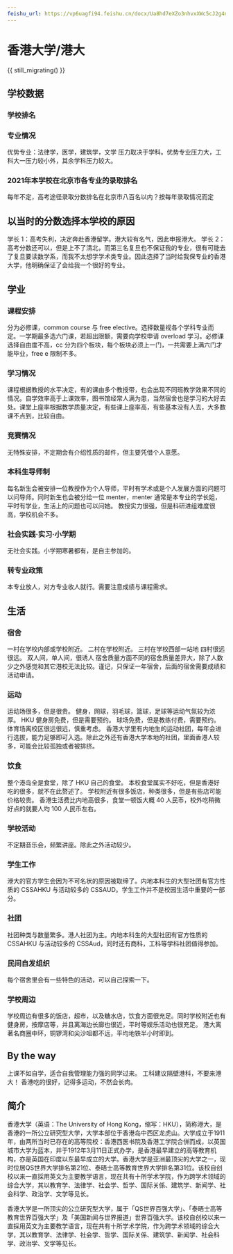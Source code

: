 ```yaml
---
feishu_url: https://vp6uagfi94.feishu.cn/docx/Ua8hd7eXZo3nhvxXWc5cJ2g4n4f
---
```


# 香港大学/港大

{{ still_migrating() }}

## 学校数据

### 学校排名

### 专业情况

优势专业：法律学，医学，建筑学，文学
压力取决于学科。优势专业压力大，工科大一压力较小外，其余学科压力较大。

### 2021年本学校在北京市各专业的录取排名

每年不定，高考途径录取分数排名在北京市八百名以内？按每年录取情况而定

## 以当时的分数选择本学校的原因

学长 1：高考失利，决定奔赴香港留学。港大较有名气，因此申报港大。
学长 2：高考分数还可以，但是上不了清北，而第三名复旦也不保证我的专业，很有可能去了复旦要读数学系，而我不太想学学术类专业。因此选择了当时给我保专业的香港大学，他明确保证了会给我一个很好的专业。

## 学业

### 课程安排

分为必修课，common course 与 free elective。选择数量视各个学科专业而定。一学期最多选六门课，若超出限额，需要向学校申请 overload 学习。必修课选择自由度不高，cc 分为四个板块，每个板块必须上一门，一共需要上满六门才能毕业，free e 限制不多。

### 学习情况

课程根据教授的水平决定，有的课由多个教授带，也会出现不同班教学效果不同的情况。自学效率高于上课效率，图书馆经常人满为患，当然宿舍也是学习的大好去处。课堂上座率根据教学质量决定，有些课上座率高，有些基本没有人去，大多数课不点到，比较自由。

### 竞赛情况

无特殊安排，不定期会有介绍性质的邮件，但主要凭借个人意愿。

### 本科生导师制

每名新生会被安排一位教授作为个人导师，平时有学术或是个人发展方面的问题可以问导师。同时新生也会被分给一位 menter，menter 通常是本专业的学长姐，平时有学业，生活上的问题也可以问她。
教授实力很强，但是科研进组难度很高，学校机会不多。

### 社会实践·实习·小学期

无社会实践。小学期寒暑都有，是自主参加的。

### 转专业政策

本专业放人，对方专业收人就行。需要注意成绩与课程需求。

## 生活

### 宿舍

一村在学校内部或学校附近。
二村在学校附近。
三村在学校西部一站地
四村很远很远。
双人间，单人间，很诱人
宿舍质量方面不同的宿舍质量差异大，除了人数少之外感觉和其它港校无法比较。谨记，只保证一年宿舍，后面的宿舍需要成绩和活动申请。

### 运动

运动场很多，但是很贵。
健身，网球，羽毛球，篮球，足球等运动气氛较为浓厚。
HKU 健身房免费，但是需要预约。
球场免费，但是教练付费，需要预约。
体育场离校区很远很远，慎重考虑。
香港大学里有内地生的运动社团，每年会进行选拔，能力足够即可入选。除此之外还有香港大学本地的社团，里面香港人较多，可能会比较孤独或者被排挤。

### 饮食

整个港岛全是食堂，除了 HKU 自己的食堂。
本校食堂属实不好吃，但是香港好吃的很多，就不在此赘述了。
学校附近有很多饭店，种类很多，但是有些店可能价格较贵。
香港生活费比内地高很多，食堂一顿饭大概 40 人民币，校外吃稍微好点的就要人均 100 人民币左右。

### 学校活动

不定期音乐会，频繁讲座。除此之外活动较少。

### 学生工作

港大的官方学生会因为不可名状的原因被取缔了。内地本科生的大型社团有官方性质的 CSSAHKU 与活动较多的 CSSAUD。学生工作并不是校园生活中重要的一部分。

### 社团

社团种类与数量繁多。港人社团为主。内地本科生的大型社团有官方性质的 CSSAHKU 与活动较多的 CSSAud，同时还有商科，工科等学科社团值得参加。

### 民间自发组织

每个宿舍里会有一些特色的活动，可以自己探索一下。

### 学校周边

学校周边有很多的饭店，超市，以及糖水店，饮食方面很充足。同时学校附近也有健身房，按摩店等，并且离海边长廊也很近，平时等娱乐活动也很充足。
港大离著名商圈中环，铜锣湾和尖沙咀都不远，平均地铁半小时即到。

## By the way

上课不如自学，适合自我管理能力强的同学过来。
工科建议隔壁港科，不要来港大！
香港吃的很好，记得多运动，不然会长肉。

## 简介

香港大学（英语：The University of Hong Kong，缩写：HKU），简称港大，是香港的一所公立研究型大学，大学本部位于香港岛中西区龙虎山。大学成立于1911年，由两所当时已存在的高等院校：香港西医书院及香港工学院合併而成，以英国城市大学为蓝本，并于1912年3月11日正式办学，是香港最早建立的高等教育机构，亦是英国在印度以东最早成立的大学。香港大学是亚洲最顶尖的大学之一，现时位居QS世界大学排名第21位、泰晤士高等教育世界大学排名第31位。该校自创校以来一直採用英文为主要教学语言，现在共有十所学术学院，作为跨学术领域的综合大学，其以教育学、法律学、社会学、哲学、国际关係、建筑学、新闻学、社会科学、政治学、文学等见长。

香港大学是一所顶尖的公立研究型大学，属于「QS世界百强大学」、「泰晤士高等教育世界百强大学」及「美国新闻与世界报道」世界百强大学。该校自创校以来一直採用英文为主要教学语言，现在共有十所学术学院，作为跨学术领域的综合大学，其以教育学、法律学、社会学、哲学、国际关係、建筑学、新闻学、社会科学、政治学、文学等见长。
